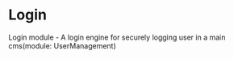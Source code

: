 # Login
Login module - A login engine for securely logging user in a main cms(module: UserManagement)
